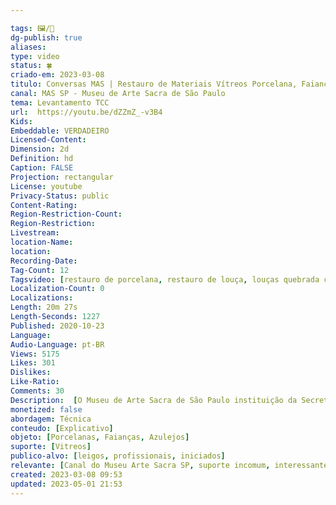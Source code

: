 ```yaml
---

tags: 🖼️/🎥️
dg-publish: true
aliases: 
type: video
status: 🍀
criado-em: 2023-03-08
titulo: Conversas MAS | Restauro de Materiais Vítreos Porcelana, Faianças e Azulejos
canal: MAS SP - Museu de Arte Sacra de São Paulo
tema: Levantamento TCC 
url:  https://youtu.be/dZZmZ_-v3B4
Kids: 
Embeddable: VERDADEIRO
Licensed-Content: 
Dimension: 2d
Definition: hd
Caption: FALSE
Projection: rectangular
License: youtube
Privacy-Status: public
Content-Rating: 
Region-Restriction-Count: 
Region-Restriction: 
Livestream: 
location-Name: 
location: 
Recording-Date: 
Tag-Count: 12
Tagsvideo: [restauro de porcelana, restauro de louça, louças quebrada como arrumar, quebrei uma louça e agora, restauro de faiança, restauro de azulejo, pintura de louça, como limpar louça e ceramica, como cuidar das cermâmicas, germana trocoli, museu arte sacra, restauro museu arte sacra]
Localization-Count: 0
Localizations: 
Length: 20m 27s
Length-Seconds: 1227
Published: 2020-10-23 
Language: 
Audio-Language: pt-BR
Views: 5175
Likes: 301
Dislikes: 
Like-Ratio: 
Comments: 30
Description:  [O Museu de Arte Sacra de São Paulo instituição da Secretaria de Cultura e Economia Criativa do Estado de São Paulo, convida a professora Maria Germana Trócoli para esse Conversas MAS, um programa online que tem por objetivo debater temas relevantes para a sociedade, para a arte e para a cultura. No vídeo, a professora Germana aborda a utilização da resina acrílica CeramiCure como um recurso na Restauração de materiais como a porcelana, azulejos, faianças e cerâmicas em geral. A resina é um material versátil, atóxico, reversível e um excelente fundo nivelador. Só catalisa com o uso da luz de Led, permitindo um maior tempo de trabalho e aceita diversos tipos de acabamento- tintas, douramento e vernizes. Maria Germana Trócoli é especialista em azulejos, porcelanas, louças atuando no restauro e policromia de arte e arte sacra. Siga nossas redes sociais  museuartesacra. Inscreva-se no canal. MAS 💒]
monetized: false
abordagem: Técnica
conteudo: [Explicativo]
objeto: [Porcelanas, Faianças, Azulejos]
suporte: [Vitreos]
publico-alvo: [leigos, profissionais, iniciados]
relevante: [Canal do Museu Arte Sacra SP, suporte incomum, interessante de analisar]
created: 2023-03-08 09:53
updated: 2023-05-01 21:53
---
```


